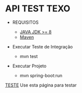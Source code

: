 API TEST TEXO
==============================================================

* REQUISITOS

    * [JAVA JDK >= 8](https://adoptopenjdk.net/?variant=openjdk8&jvmVariant=hotspot)
    * [Maven](https://maven.apache.org/install.html)

* Executar Teste de Integração

    * mvn test
    
* Executar Projeto

    * mvn spring-boot:run

[TESTE](http://localhost:8080/swagger-ui.html) Use esta página para testar
